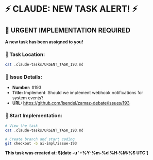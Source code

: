 # ⚡ CLAUDE: NEW TASK ALERT! ⚡

## 🔴 URGENT IMPLEMENTATION REQUIRED

**A new task has been assigned to you!**

### 📍 Task Location:
```bash
cat .claude-tasks/URGENT_TASK_193.md
```

### 🎯 Issue Details:
- **Number:** #193
- **Title:** Implement: Should we implement webhook notifications for system events?
- **URL:** https://github.com/lsendel/zamaz-debate/issues/193

### 🚀 Start Implementation:
```bash
# View the task
cat .claude-tasks/URGENT_TASK_193.md

# Create branch and start coding
git checkout -b ai-impl/issue-193
```

**This task was created at: $(date -u '+%Y-%m-%d %H:%M:%S UTC')**
